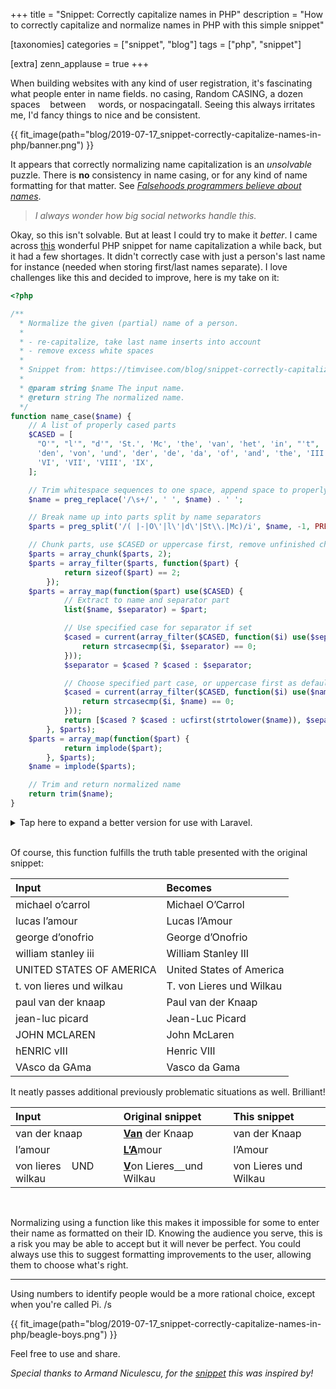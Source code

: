 +++
title = "Snippet: Correctly capitalize names in PHP"
description = "How to correctly capitalize and normalize names in PHP with this simple snippet"

[taxonomies]
categories = ["snippet", "blog"]
tags = ["php", "snippet"]

[extra]
zenn_applause = true
+++

When building websites with any kind of user registration, it's fascinating
what people enter in name fields. no casing, Random CASING, a dozen spaces
&nbsp;&nbsp;&nbsp;between&nbsp;&nbsp;&nbsp;&nbsp;&nbsp;words, or
nospacingatall. Seeing this always irritates me, I'd fancy things to nice and
be consistent.

{{ fit_image(path="blog/2019-07-17_snippet-correctly-capitalize-names-in-php/banner.png") }}

It appears that correctly normalizing name capitalization is an _unsolvable_
puzzle. There is **no** consistency in name casing, or for any kind of name
formatting for that matter.
See [_Falsehoods programmers believe about names_][name-falsehoods].

> _I always wonder how big social networks handle this._

Okay, so this isn't solvable. But at least I could try to make it _better_.
I came across [this][original] wonderful PHP snippet for name capitalization a while
back, but it had a few shortages. It didn't correctly case with just a person's
last name for instance (needed when storing first/last names separate). I love
challenges like this and decided to improve, here is my take on it:

<!-- more -->

```php
<?php

/**
  * Normalize the given (partial) name of a person.
  *
  * - re-capitalize, take last name inserts into account
  * - remove excess white spaces
  *
  * Snippet from: https://timvisee.com/blog/snippet-correctly-capitalize-names-in-php
  *
  * @param string $name The input name.
  * @return string The normalized name.
  */
function name_case($name) {
    // A list of properly cased parts
    $CASED = [
      "O'", "l'", "d'", 'St.', 'Mc', 'the', 'van', 'het', 'in', "'t", 'ten',
      'den', 'von', 'und', 'der', 'de', 'da', 'of', 'and', 'the', 'III', 'IV',
      'VI', 'VII', 'VIII', 'IX',
    ];

    // Trim whitespace sequences to one space, append space to properly chunk
    $name = preg_replace('/\s+/', ' ', $name) . ' ';

    // Break name up into parts split by name separators
    $parts = preg_split('/( |-|O\'|l\'|d\'|St\\.|Mc)/i', $name, -1, PREG_SPLIT_DELIM_CAPTURE);

    // Chunk parts, use $CASED or uppercase first, remove unfinished chunks
    $parts = array_chunk($parts, 2);
    $parts = array_filter($parts, function($part) {
            return sizeof($part) == 2;
        });
    $parts = array_map(function($part) use($CASED) {
            // Extract to name and separator part
            list($name, $separator) = $part;

            // Use specified case for separator if set
            $cased = current(array_filter($CASED, function($i) use($separator) {
                return strcasecmp($i, $separator) == 0;
            }));
            $separator = $cased ? $cased : $separator;

            // Choose specified part case, or uppercase first as default
            $cased = current(array_filter($CASED, function($i) use($name) {
                return strcasecmp($i, $name) == 0;
            }));
            return [$cased ? $cased : ucfirst(strtolower($name)), $separator];
        }, $parts);
    $parts = array_map(function($part) {
            return implode($part);
        }, $parts);
    $name = implode($parts);

    // Trim and return normalized name
    return trim($name);
}
```

<details>
<summary>Tap here to expand a better version for use with Laravel.</summary>

> This variant is more concise and uses a function approach using
> [Laravel collections][laravel-collections]:
>
> ```php
> <?php
>
> /**
>   * Normalize the given (partial) name of a person.
>   *
>   * - re-capitalize, take last name inserts into account
>   * - remove excess white spaces
>   *
>   * Snippet from: https://timvisee.com/blog/snippet-correctly-capitalize-names-in-php
>   *
>   * @param string $name The input name.
>   * @return string The normalized name.
>   */
> function name_case($name) {
>     // A list of properly cased parts
>     $CASED = collect([
>         "O'", "l'", "d'", 'St.', 'Mc', 'the', 'van', 'het', 'in', "'t", 'ten',
>         'den', 'von', 'und', 'der', 'de', 'da', 'of', 'and', 'the', 'III', 'IV',
>         'VI', 'VII', 'VIII', 'IX',
>     ]);
>
>     // Trim whitespace sequences to one space, append space to properly chunk
>     $name = preg_replace('/\s+/', ' ', $name) . ' ';
>
>     // Break name up into parts split by name separators
>     $parts = preg_split('/( |-|O\'|l\'|d\'|St\\.|Mc)/i', $name, -1, PREG_SPLIT_DELIM_CAPTURE);
>
>     // Chunk parts, use $CASED or uppercase first, remove unfinished chunks
>     $name = collect($parts)
>         ->chunk(2)
>         ->filter(function($part) {
>             return $part->count() == 2;
>         })
>         ->mapSpread(function($name, $separator = null) use($CASED) {
>             // Use specified case for separator if set
>             $cased = $CASED->first(function($i) use($separator) {
>                 return strcasecmp($i, $separator) == 0;
>             });
>             $separator = $cased ?? $separator;
>
>             // Choose specified part case, or uppercase first as default
>             $cased = $CASED->first(function($i) use($name) {
>                 return strcasecmp($i, $name) == 0;
>             });
>             return [$cased ?? ucfirst(strtolower($name)), $separator];
>         })
>         ->map(function($part) {
>             return implode($part);
>         })
>         ->join('');
>
>     // Trim and return normalized name
>     return trim($name);
> }
> ```

</details>

<br />

Of course, this function fulfills the truth table presented with the original
snippet:

| Input | Becomes |
| :------- | :----- |
| michael o’carrol | Michael O’Carrol |
| lucas l’amour	|	Lucas l’Amour |
| george d’onofrio | George d’Onofrio |
| william stanley iii	| William Stanley III |
| UNITED STATES OF AMERICA | United States of America |
| t. von lieres und wilkau | T. von Lieres und Wilkau |
| paul van der knaap | Paul van der Knaap |
| jean-luc picard	|	Jean-Luc Picard |
| JOHN MCLAREN | John McLaren |
| hENRIC vIII	| Henric VIII |
| VAsco da GAma	| Vasco da Gama |

It neatly passes additional previously problematic situations as well.
Brilliant!

| Input | Original snippet | This snippet |
| :------- | :--- | :----- |
| van der knaap | <u>**Van**</u> der Knaap | van der Knaap |
| l’amour	|	<u>**L’A**</u>mour | l’Amour |
| von lieres&nbsp;&nbsp;&nbsp;&nbsp;UND wilkau | <u>**V**</u>on Lieres<u>&nbsp;&nbsp;&nbsp;&nbsp;</u>und Wilkau | von Lieres und Wilkau |

<br />

Normalizing using a function like this makes it impossible for some to enter
their name as formatted on their ID. Knowing the audience you serve, this is a
risk you may be able to accept but it will never be perfect. You could always
use this to suggest formatting improvements to the user, allowing them to choose
what's right.

---

Using numbers to identify people would be a more rational choice, except when you're called Pi. /s

{{ fit_image(path="blog/2019-07-17_snippet-correctly-capitalize-names-in-php/beagle-boys.png") }}

Feel free to use and share.

_Special thanks to Armand Niculescu, for the [snippet][original] this was inspired by!_

[laravel-collections]: https://laravel.com/docs/collections
[name-falsehoods]: https://www.kalzumeus.com/2010/06/17/falsehoods-programmers-believe-about-names/
[original]: https://www.media-division.com/correct-name-capitalization-in-php/
